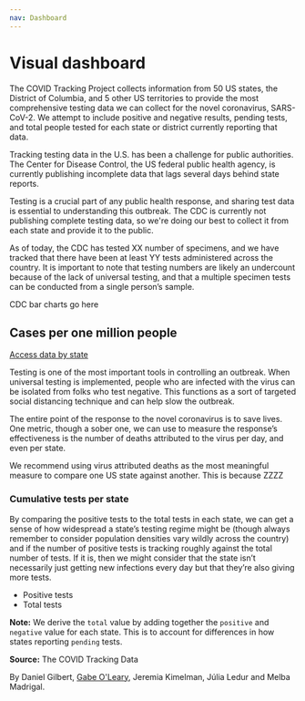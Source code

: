 ```yaml
---
nav: Dashboard
---
```


<div class="dashboard">
  <div class="title-container">
    <h1 class="title">Visual dashboard</h1>
  </div>
  <p>The COVID Tracking Project collects information from 50 US states, the District of Columbia, and 5 other US territories to provide the most comprehensive testing data we can collect for the novel coronavirus, SARS-CoV-2. We attempt to include positive and negative results, pending tests, and total people tested for each state or district currently reporting that data.</p>
  <p>Tracking testing data in the U.S. has been a challenge for public authorities. The Center for Disease Control, the US federal public health agency, is currently publishing incomplete data that lags several days behind state reports.</p>

  <div class="side-by-side">
    <div class="graphic-text">
      <p>Testing is a crucial part of any public health response, and sharing test data is essential to understanding this outbreak. The CDC is currently not publishing complete testing data, so we're doing our best to collect it from each state and provide it to the public.</p>
      <p>As of today, the CDC has tested XX number of specimens, and we have tracked that there have been at least YY tests administered across the country. It is important to note that testing numbers are likely an undercount because of the lack of universal testing, and that a multiple specimen tests can be conducted from a single person’s sample.</p>
    </div>
    <div class="graphic" id="cdc-versus-project-data-chart">CDC bar charts go here</div>
  </div>

  <div class="map-container">
    <div class="map-column">
      <h2>Cases per one million people</h2>
      <div id="map-legend"></div>
      <div class="map" title="State Positive Cases / million people" id="state-map"></div>
    </div>
  </div>
  <p class="a11y-only">
    <a href="/data">Access data by state</a>
  </p>
  <div class="side-by-side">
    <div class="graphic-text">
      <p>Testing is one of the most important tools in controlling an outbreak. When universal testing is implemented, people who are infected with the virus can be isolated from folks who test negative. This functions as a sort of targeted social distancing technique and can help slow the outbreak.</p>
    </div>
    <div class="graphic" id="chart-daily-positive-total"></div>
  </div>
  <div class="side-by-side">
    <div class="graphic" id="chart-daily-death-total"></div>
    <div class="graphic-text">
      <p>
        The entire point of the response to the novel coronavirus is to save lives. One metric, though a sober one, we can use to measure the response’s effectiveness is the number of deaths attributed to the virus per day, and even per state.
      </p>
      <p>
        We recommend using virus attributed deaths as the most meaningful measure to compare one US state against another. This is because ZZZZ
      </p>
    </div>
  </div>
  <div id="chart-state-small-multiples">
    <h3 class="chart-hed">Cumulative tests per state</h3>
    <p>By comparing the positive tests to the total tests in each state, we can get a sense of how widespread a state’s testing regime might be (though always remember to consider population densities vary wildly across the country) and if the number of positive tests is tracking roughly against the total number of tests. If it is, then we might consider that the state isn’t necessarily just getting new infections every day but that they’re also giving more tests.</p>
    <ul class="chart-legend chart-dek">
      <li><span id="small-multiples-positive-legend"></span> Positive tests</li>
      <li><span id="small-multiples-total-legend"></span> Total tests</li>
    </ul>
    <div class="charts"><!-- where the graphics end up --></div>
    <div class="charts-notes">
      <p><strong>Note:</strong> We derive the <code>total</code> value by adding together the <code>positive</code> and <code>negative</code> value for each state. This is to account for differences in how states reporting <code>pending</code> tests.</p>
      <p><strong>Source:</strong> The COVID Tracking Data </p>
    </div>
    <div class="by-line">By Daniel Gilbert, <a href="https://gabeoleary.com">Gabe O'Leary</a>, Jeremia Kimelman, Júlia Ledur and Melba Madrigal.</div>
  </div>
</div>

<script src="/_assets/js/d3.js"></script>
<script src="/_assets/js/d3-legend.js"></script>
<script src="/_assets/js/britecharts.js"></script>

<!-- map resources -->
<link rel="stylesheet" href="https://unpkg.com/leaflet@1.6.0/dist/leaflet.css"
   integrity="sha512-xwE/Az9zrjBIphAcBb3F6JVqxf46+CDLwfLMHloNu6KEQCAWi6HcDUbeOfBIptF7tcCzusKFjFw2yuvEpDL9wQ=="
   crossorigin=""/>
<script src="https://unpkg.com/leaflet@1.6.0/dist/leaflet.js"
   integrity="sha512-gZwIG9x3wUXg2hdXF6+rVkLF/0Vi9U8D2Ntg4Ga5I5BZpVkVxlJWbSQtXPSiUTtC0TjtGOmxa1AJPuV0CPthew=="
   crossorigin=""></script>
<script src="https://cdn.jsdelivr.net/npm/@turf/turf@5/turf.min.js"></script>

<!-- scripts below are for Albers US map projections (currently unused) -->
<!--
<script src="https://unpkg.com/proj4leaflet@1.0.2/src/proj4leaflet.js"></script>
<script src="https://unpkg.com/proj4@2.6.0/dist/proj4-src.js"></script>
-->

<link rel="stylesheet" href="/_assets/css/_dashboard.css" >
<script src="/_assets/js/dashboard-charts.js"></script>
<script src="/_assets/js/dashboard-map.js"></script>
